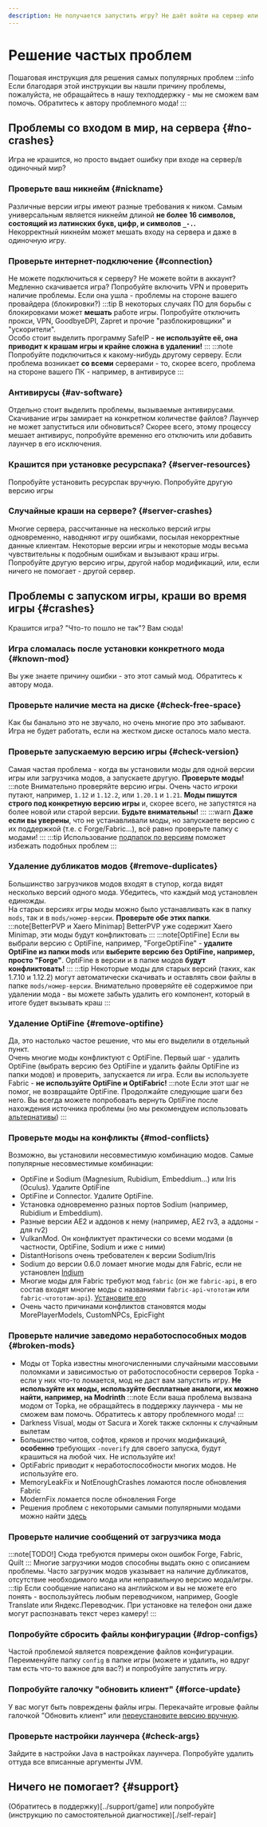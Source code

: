 ```yaml
---
description: Не получается запустить игру? Не даёт войти на сервер или в мир?
---
```

# Решение частых проблем
Пошаговая инструкция для решения самых популярных проблем
:::info
Если благодаря этой инструкции вы нашли причину проблемы, пожалуйста, не обращайтесь в нашу техподдержку - мы не сможем вам помочь. Обратитесь к автору проблемного мода!
:::

## Проблемы со входом в мир, на сервера {#no-crashes}
Игра не крашится, но просто выдает ошибку при входе на сервер/в одиночный мир?

### Проверьте ваш никнейм {#nickname}
Различные версии игры имеют разные требования к ником. Самым универсальным является никнейм длиной **не более 16 символов, состоящий из латинских букв, цифр, и символов `_-.`.**  
Некорректный никнейм может мешать входу на сервера и даже в одиночную игру.

### Проверьте интернет-подключение {#connection}
Не можете подключиться к серверу? Не можете войти в аккаунт? Медленно скачивается игра? Попробуйте включить VPN и проверить наличие проблемы. Если она ушла - проблемы на стороне вашего провайдера (блокировки?)
:::tip
В некоторых случаях ПО для борьбы с блокировками может **мешать** работе игры. Попробуйте отключить прокси, VPN, GoodbyeDPI, Zapret и прочие "разблокировщики" и "ускорители".  
Особо стоит выделить программу SafeIP - **не используйте её, она приводит к крашам игры и крайне сложна в удалении!**
:::
:::note
Попробуйте подключиться к какому-нибудь другому серверу. Если проблема возникает **со всеми** серверами - то, скорее всего, проблема на стороне вашего ПК - например, в антивирусе
:::

### Антивирусы {#av-software}
Отдельно стоит выделить проблемы, вызываемые антивирусами.  
Скачивание игры замирает на конкретном количестве файлов? Лаунчер не может запуститься или обновиться? Скорее всего, этому процессу мешает антивирус, попробуйте временно его отключить или добавить лаунчер в его исключения.

### Крашится при установке ресурспака? {#server-resources}
Попробуйте установить ресурспак вручную. Попробуйте другую версию игры

### Случайные краши на сервере? {#server-crashes}
Многие сервера, рассчитанные на несколько версий игры одновременно, наводняют игру ошибками, посылая некорректные данные клиентам. Некоторые версии игры и некоторые моды весьма чувствительны к подобным ошибкам и вызывают краш игры. Попробуйте другую версию игры, другой набор модификаций, или, если ничего не помогает - другой сервер.

## Проблемы с запуском игры, краши во время игры {#crashes}
Крашится игра? "Что-то пошло не так"? Вам сюда!

### Игра сломалась после установки конкретного мода {#known-mod}
Вы уже знаете причину ошибки - это этот самый мод. Обратитесь к автору мода.

### Проверьте наличие места на диске {#check-free-space}
Как бы банально это не звучало, но очень многие про это забывают. Игра не будет работать, если на жестком диске осталось мало места.

### Проверьте запускаемую версию игры {#check-version}
Самая частая проблема - когда вы установили моды для одной версии игры или загрузчика модов, а запускаете другую. **Проверьте моды!**
:::note
Внимательно проверяйте версию игры. Очень часто игроки путают, например, `1.12` и `1.12.2`, или `1.20.1` и `1.21`. **Моды пишутся строго под конкретную версию игры** и, скорее всего, не запустятся на более новой или старой версии. **Будьте внимательны!**
::: 
:::warn
**Даже если вы уверены**, что не устанавливали моды, но запускаете версию с их поддержкой (т.е. с Forge/Fabric...), всё равно проверьте папку с модами!
:::
:::tip
Использование [подпапок по версиям](../launcher/subfolders) поможет избежать подобных проблем
:::

### Удаление дубликатов модов {#remove-duplicates}
Большинство загрузчиков модов входят в ступор, когда видят несколько версий одного мода. Убедитесь, что каждый мод установлен единожды.  
На старых версиях игры моды можно было устанавливать как в папку `mods`, так и в `mods/номер-версии`. **Проверьте обе этих папки**.
:::note[BetterPVP и Xaero Minimap]
BetterPVP уже содержит Xaero Minimap, эти моды будут конфликтовать
:::
:::note[OptiFine]
Если вы выбрали версию с OptiFine, например, "ForgeOptiFine" - **удалите OptiFine из папки mods** или **выберите версию без OptiFine, например, просто "Forge"**. OptiFine в версии и в папке модов **будут конфликтовать!**
:::
:::tip
Некоторые моды для старых версий (таких, как 1.7.10 и 1.12.2) могут автоматически скачивать и оставлять свои файлы в папке `mods/номер-версии`. Внимательно проверяйте её содержимое при удалении мода - вы можете забыть удалить его компонент, который в итоге будет вызывать краш
:::

### Удаление OptiFine {#remove-optifine}
Да, это настолько частое решение, что мы его выделили в отдельный пункт.  
Очень многие моды конфликтуют с OptiFine. Первый шаг - удалить OptiFine (выбрать версию без OptiFine и удалить файлы OptiFine из папки модов) и проверить, запускается ли игра. Если вы используете Fabric - **не используйте OptiFine и OptiFabric!**
:::note
Если этот шаг не помог, не возвращайте OptiFine. Продолжайте следующие шаги без него. Вы всегда можете попробовать вернуть OptiFine после нахождения источника проблемы (но мы рекомендуем использовать [альтернативы](../faq/optifine-alternatives))
:::

### Проверьте моды на конфликты {#mod-conflicts}
Возможно, вы установили несовместимую комбинацию модов. Самые популярные несовместимые комбинации:
* OptiFine и Sodium (Magnesium, Rubidium, Embeddium...) или Iris (Oculus). Удалите OptiFine 
* OptiFine и Connector. Удалите OptiFine.
* Установка одновременно разных портов Sodium (например, Rubidium и Embeddium).
* Разные версии AE2 и аддонов к нему (например, AE2 rv3, а аддоны - для rv2)
* VulkanMod. Он конфликтует практически со всеми модами (в частности, OptiFine, Sodium и иже с ними)
* DistantHorisons очень требователен к версии Sodium/Iris
* Sodium до версии 0.6.0 ломает многие моды для Fabric, если не установлен [Indium](https://modrinth.com/mod/indium)
* Многие моды для Fabric требуют мод `fabric` (он же `fabric-api`, в его состав входят многие моды с названиями `fabric-api-чтототам` или `fabric-чтототам-api`). [Установите его](https://modrinth.com/mod/fabric-api)
* Очень часто причинами конфликтов становятся моды MorePlayerModels, CustomNPCs, EpicFight

### Проверьте наличие заведомо неработоспособных модов {#broken-mods}
* Моды от Topka известны многочисленными случайными массовыми поломками и зависимостью от работоспособности серверов Topka - если у них что-то ломается, мод не даст вам запустить игру. **Не используйте их моды, используйте бесплатные аналоги, их можно найти, например, на Modrinth**
    :::note
    Если ваша проблема вызвана модом от Topka, не обращайтесь в поддержку лаунчера - мы не сможем вам помочь. Обратитесь к автору проблемного мода!
    :::
* Darkness Visual, моды от Sacura и Xorek также склонны к случайным вылетам
* Большинство читов, софтов, кряков и прочих модификаций, **особенно** требующих `-noverify` для своего запуска, будут крашиться на любой чих. Не используйте их!
* OptiFabric приводит к неработоспособности многих модов. Не используйте его.
* MemoryLeakFix и NotEnoughCrashes ломаются после обновления Fabric
* ModernFix ломается после обновления Forge
* Решения проблем с некоторыми самыми популярными модами можно найти [здесь](/mod-specific)

### Проверьте наличие сообщений от загрузчика мода
:::note[TODO!]
Сюда требуются примеры окон ошибок Forge, Fabric, Quilt
:::
Многие загрузчики модов способны выдать окно с описанием проблемы. Часто загрузчик модов указывает на наличие дубликатов, отсутствие необходимого мода или неправильную версию мода/игры.
:::tip
Если сообщение написано на английском и вы не можете его понять - воспользуйтесь любым переводчиком, например, Google Translate или Яндекс.Переводчик. При установке на телефон они даже могут распознавать текст через камеру!
:::

### Попробуйте сбросить файлы конфигурации {#drop-configs}
Частой проблемой является повреждение файлов конфигурации. Переименуйте папку `config` в папке игры (можете и удалить, но вдруг там есть что-то важное для вас?) и попробуйте запустить игру.

### Попробуйте галочку "обновить клиент" {#force-update}
У вас могут быть повреждены файлы игры. Перекачайте игровые файлы галочкой "Обновить клиент" или [переустановите версию вручную](/tags/modloader).

### Проверьте настройки лаунчера {#check-args}
Зайдите в настройки Java в настройках лаунчера. Попробуйте удалить оттуда все вписанные аргументы JVM.

## Ничего не помогает? {#support}
(Обратитесь в поддержку)[../support/game] или попробуйте (инструкцию по самостоятельной диагностике)[./self-repair]